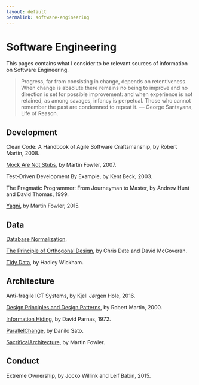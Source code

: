 ```yaml
---
layout: default
permalink: software-engineering
---
```


# Software Engineering

This pages contains what I consider to be relevant sources of information on Software Engineering.

> Progress, far from consisting in change, depends on retentiveness. When change is absolute there remains no being to improve and no direction is set for possible improvement: and when experience is not retained, as among savages, infancy is perpetual. Those who cannot remember the past are condemned to repeat it. ― George Santayana, Life of Reason.

## Development

Clean Code: A Handbook of Agile Software Craftsmanship, by Robert Martin, 2008.

[Mock Are Not Stubs](https://martinfowler.com/articles/mocksArentStubs.html), by Martin Fowler, 2007.

Test-Driven Development By Example, by Kent Beck, 2003.

The Pragmatic Programmer: From Journeyman to Master, by Andrew Hunt and David Thomas, 1999.

[Yagni](https://martinfowler.com/bliki/Yagni.html), by Martin Fowler, 2015.

## Data

[Database Normalization](https://en.wikipedia.org/wiki/Database_normalization#Normal_forms).

[The Principle of Orthogonal Design](https://web.archive.org/web/20100224075429/http://www.dbdebunk.com/page/page/622331.htm), by Chris Date and David McGoveran.

[Tidy Data](https://vita.had.co.nz/papers/tidy-data.pdf), by Hadley Wickham.

## Architecture

Anti-fragile ICT Systems, by Kjell Jørgen Hole, 2016.

[Design Principles and Design Patterns](https://fi.ort.edu.uy/innovaportal/file/2032/1/design_principles.pdf), by Robert Martin, 2000.

[Information Hiding](https://en.wikipedia.org/wiki/Information_hiding), by David Parnas, 1972.

[ParallelChange](https://martinfowler.com/bliki/ParallelChange.html), by Danilo Sato.

[SacrificalArchitecture](https://martinfowler.com/bliki/SacrificialArchitecture.html), by Martin Fowler.

## Conduct

Extreme Ownership, by Jocko Willink and Leif Babin, 2015.
